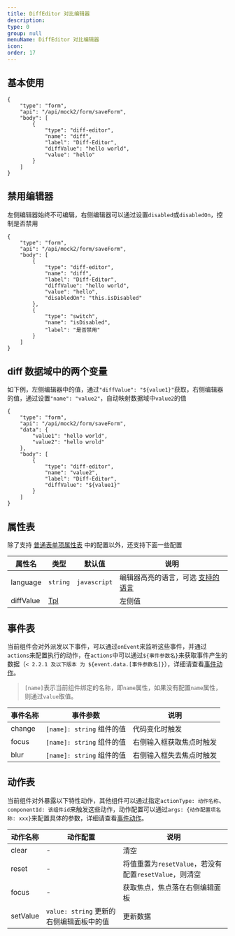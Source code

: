 ```yaml
---
title: DiffEditor 对比编辑器
description:
type: 0
group: null
menuName: DiffEditor 对比编辑器
icon:
order: 17
---
```


## 基本使用

```schema: scope="body"
{
    "type": "form",
    "api": "/api/mock2/form/saveForm",
    "body": [
        {
            "type": "diff-editor",
            "name": "diff",
            "label": "Diff-Editor",
            "diffValue": "hello world",
            "value": "hello"
        }
    ]
}
```

## 禁用编辑器

左侧编辑器始终不可编辑，右侧编辑器可以通过设置`disabled`或`disabledOn`，控制是否禁用

```schema: scope="body"
{
    "type": "form",
    "api": "/api/mock2/form/saveForm",
    "body": [
        {
            "type": "diff-editor",
            "name": "diff",
            "label": "Diff-Editor",
            "diffValue": "hello world",
            "value": "hello",
            "disabledOn": "this.isDisabled"
        },
        {
            "type": "switch",
            "name": "isDisabled",
            "label": "是否禁用"
        }
    ]
}
```

## diff 数据域中的两个变量

如下例，左侧编辑器中的值，通过`"diffValue": "${value1}"`获取，右侧编辑器的值，通过设置`"name": "value2"`，自动映射数据域中`value2`的值

```schema: scope="body"
{
    "type": "form",
    "api": "/api/mock2/form/saveForm",
    "data": {
        "value1": "hello world",
        "value2": "hello wrold"
    },
    "body": [
        {
            "type": "diff-editor",
            "name": "value2",
            "label": "Diff-Editor",
            "diffValue": "${value1}"
        }
    ]
}
```

## 属性表

除了支持 [普通表单项属性表](./formitem#%E5%B1%9E%E6%80%A7%E8%A1%A8) 中的配置以外，还支持下面一些配置

| 属性名    | 类型          | 默认值       | 说明                                                                                        |
| --------- | ------------- | ------------ | ------------------------------------------------------------------------------------------- |
| language  | `string`      | `javascript` | 编辑器高亮的语言，可选 [支持的语言](./editor#%E6%94%AF%E6%8C%81%E7%9A%84%E8%AF%AD%E8%A8%80) |
| diffValue | [Tpl](../tpl) |              | 左侧值                                                                                      |

## 事件表

当前组件会对外派发以下事件，可以通过`onEvent`来监听这些事件，并通过`actions`来配置执行的动作，在`actions`中可以通过`${事件参数名}`来获取事件产生的数据（`< 2.2.1 及以下版本 为 ${event.data.[事件参数名]}`），详细请查看[事件动作](../../docs/concepts/event-action)。

> `[name]`表示当前组件绑定的名称，即`name`属性，如果没有配置`name`属性，则通过`value`取值。

| 事件名称 | 事件参数                  | 说明                     |
| -------- | ------------------------- | ------------------------ |
| change   | `[name]: string` 组件的值 | 代码变化时触发           |
| focus    | `[name]: string` 组件的值 | 右侧输入框获取焦点时触发 |
| blur     | `[name]: string` 组件的值 | 右侧输入框失去焦点时触发 |

## 动作表

当前组件对外暴露以下特性动作，其他组件可以通过指定`actionType: 动作名称`、`componentId: 该组件id`来触发这些动作，动作配置可以通过`args: {动作配置项名称: xxx}`来配置具体的参数，详细请查看[事件动作](../../docs/concepts/event-action#触发其他组件的动作)。

| 动作名称 | 动作配置                                 | 说明                                                   |
| -------- | ---------------------------------------- | ------------------------------------------------------ |
| clear    | -                                        | 清空                                                   |
| reset    | -                                        | 将值重置为`resetValue`，若没有配置`resetValue`，则清空 |
| focus    | -                                        | 获取焦点，焦点落在右侧编辑面板                         |
| setValue | `value: string` 更新的右侧编辑面板中的值 | 更新数据                                               |
